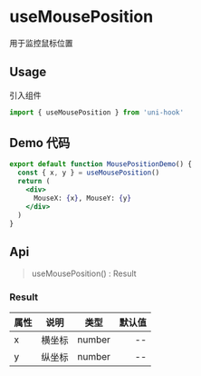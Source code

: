 # useMousePosition

用于监控鼠标位置

## Usage

引入组件

```jsx
import { useMousePosition } from 'uni-hook'
```

## Demo 代码

```jsx
export default function MousePositionDemo() {
  const { x, y } = useMousePosition()
  return (
    <div>
      MouseX: {x}, MouseY: {y}
    </div>
  )
}
```

## Api

> useMousePosition() : Result

### Result

| 属性   |      说明     |  类型 | 默认值 |
|----------|:-------------:|:------:| ------: |
| x | 横坐标 | number | -- |
| y | 纵坐标 | number | -- |